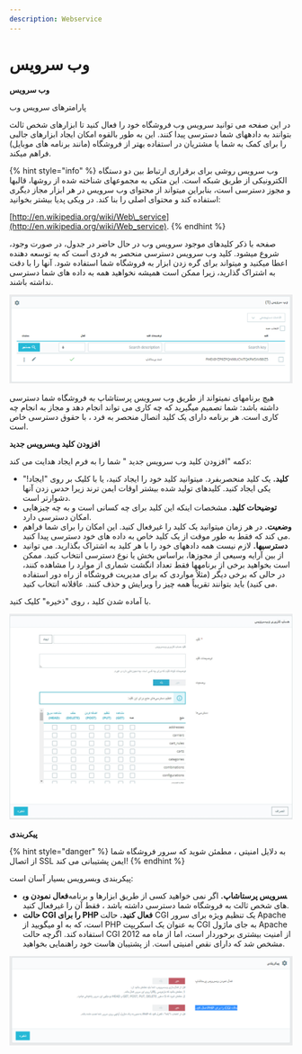 ```yaml
---
description: Webservice
---
```


# وب سرویس

**وب سرویس**

پارامترهای سرویس وب

در این صفحه می توانید سرویس وب فروشگاه خود را فعال کنید تا ابزارهای شخص ثالث بتوانند به دادههای شما دسترسی پیدا کنند. این به طور بالقوه امکان ایجاد ابزارهای جالبی را برای کمک به شما یا مشتریان در استفاده بهتر از فروشگاه \(مانند برنامه های موبایل\) فراهم میکند.

{% hint style="info" %}
وب سرویس روشی برای برقراری ارتباط بین دو دستگاه الکترونیکی از طریق شبکه است. این متکی به مجموعهای شناخته شده از روشها، قالبها و مجوز دسترسی است، بنابراین میتواند از محتوای وب سرویس در هر ابزار مجاز دیگری استفاده کند و محتوای اصلی را بنا کند. در ویکی پدیا بیشتر بخوانید:

 [http://en.wikipedia.org/wiki/Web\_service](http://en.wikipedia.org/wiki/Web_service).
{% endhint %}

صفحه با ذکر کلیدهای موجود سرویس وب در حال حاضر در جدول، در صورت وجود، شروع میشود. کلید وب سرویس دسترسی منحصر به فردی است که به توسعه دهنده اعطا میکنید و میتواند برای گره زدن ابزار به فروشگاه شما استفاده شود. آنها را با دقت به اشتراک گذارید، زیرا ممکن است همیشه نخواهید همه به داده های شما دسترسی نداشته باشند.

![](../../../.gitbook/assets/0%20%2883%29.png)

هیچ برنامهای نمیتواند از طریق وب سرویس پرستاشاپ به فروشگاه شما دسترسی داشته باشد: شما تصمیم میگیرید که چه کاری می تواند انجام دهد و مجاز به انجام چه کاری است. هر برنامه دارای یک کلید اتصال منحصر به فرد ، با حقوق دسترسی خاص است.

**افزودن کلید وبسرویس جدید**

دکمه "افزودن کلید وب سرویس جدید " شما را به فرم ایجاد هدایت می کند:

* **کلید.** یک کلید منحصربفرد. میتوانید کلید خود را ایجاد کنید، یا با کلیک بر روی "ایجاد!" یکی ایجاد کنید. کلیدهای تولید شده بیشتر اوقات ایمن ترند زیرا حدس زدن آنها دشوارتر است.
* **توضیحات کلید.** مشخصات اینکه این کلید برای چه کسانی است و به چه چیزهایی امکان دسترسی دارد.
* **وضعیت.** در هر زمان میتوانید یک کلید را غیرفعال کنید. این امکان را برای شما فراهم می کند که فقط به طور موقت از یک کلید خاص به داده های خود دسترسی پیدا کنید.
* **دسترسیها.** لازم نیست همه دادههای خود را با هر کلید به اشتراک بگذارید. می توانید از بین آرایه وسیعی از مجوزها، براساس بخش یا نوع دسترسی انتخاب کنید. ممکن است بخواهید برخی از برنامهها فقط تعداد انگشت شماری از موارد را مشاهده کنند، در حالی که برخی دیگر \(مثلاً مواردی که برای مدیریت فروشگاه از راه دور استفاده می کنید\) باید بتوانند تقریباً همه چیز را ویرایش و حذف کنند. عاقلانه انتخاب کنید.

با آماده شدن کلید ، روی "ذخیره" کلیک کنید.

![](../../../.gitbook/assets/1%20%2843%29.png)

**پیکربندی**

{% hint style="danger" %}
به دلایل امنیتی ، مطمئن شوید که سرور فروشگاه شما از اتصال SSL ایمن پشتیبانی می کند!
{% endhint %}

پیکربندی وبسرویس بسیار آسان است:

* **فعال نمودن وب‎سرویس پرستاشاپ.** اگر نمی خواهید کسی از طریق ابزارها و برنامه های شخص ثالث به فروشگاه شما دسترسی داشته باشد ، فقط آن را غیرفعال کنید.
* **حالت CGI را برای PHP فعال کنید.** حالت CGI یک تنظیم ویژه برای سرور Apache است، که به او میگویید از PHP به عنوان یک اسکریپت CGI به جای ماژول Apache استفاده کند. اگرچه حالت CGI از امنیت بیشتری برخوردار است، اما از ماه مه 2012 مشخص شد که دارای نقص امنیتی است. از پشتیبان هاست خود راهنمایی بخواهید.

![](../../../.gitbook/assets/2%20%2837%29.png)

